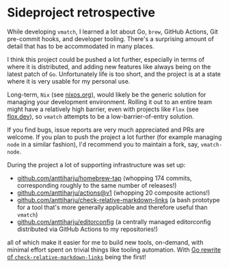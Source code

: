 # Sideproject retrospective

While developing `vmatch`, I learned a lot about Go, `brew`, GitHub Actions, Git pre-commit hooks, and developer tooling. There's a surprising amount of detail that has to be accommodated in many places.

I think this project could be pushed a lot further, especially in terms of where it is distributed, and adding new features like always being on the latest patch of `Go`. Unfortunately life is too short, and the project is at a state where it is very usable for my personal use.

Long-term, `Nix` (see [nixos.org](https://nixos.org)), would likely be the generic solution for managing your development environment. Rolling it out to an entire team might have a relatively high barrier, even with projects like `Flox` (see [flox.dev](https://flox.dev)), so `vmatch` attempts to be a low-barrier-of-entry solution.

If you find bugs, issue reports are very much appreciated and PRs are welcome. If you plan to push the project a lot further (for example managing `node` in a similar fashion), I'd recommend you to maintain a fork, say, `vmatch-node`.

During the project a lot of supporting infrastructure was set up:

- [github.com/anttiharju/homebrew-tap](https://github.com/anttiharju/homebrew-tap/tree/299612d532b3a676f5bfea84c3115ff562c9e23a) (whopping 174 commits, corresponding roughly to the same number of releases!)
- [github.com/anttiharju/actions@v1](https://github.com/anttiharju/actions/tree/v1) (whopping 20 composite actions!)
- [github.com/anttiharju/check-relative-markdown-links](https://github.com/anttiharju/check-relative-markdown-links/tree/f79dc07684109baed16d10dd8ff2ade9bb94ce22) (a bash prototype for a tool that's more generally applicable and therefore useful than `vmatch`)
- [github.com/anttiharju/editorconfig](https://github.com/anttiharju/editorconfig/tree/9fa1679fcb6d55ed841a2ad36d142afd2d7cf30f) (a centrally managed editorconfig distributed via GitHub Actions to my repositories!)

all of which make it easier for me to build new tools, on-demand, with minimal effort spent on trivial things like tooling automation. With [Go rewrite of `check-relative-markdown-links`](https://github.com/anttiharju/check-relative-markdown-links/issues/5) being the first!
